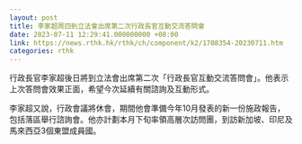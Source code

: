 ```yaml
---
layout: post
title: 李家超周四到立法會出席第二次行政長官互動交流答問會
date: 2023-07-11 12:29:41.000000000 +08:00
link: https://news.rthk.hk/rthk/ch/component/k2/1708354-20230711.htm
categories: rthk
---
```


行政長官李家超後日將到立法會出席第二次「行政長官互動交流答問會」。他表示上次答問會效果正面，希望今次延續有關諮詢及互動形式。

李家超又說，行政會議將休會，期間他會準備今年10月發表的新一份施政報告，包括落區舉行諮詢會。他亦計劃本月下旬率領高層次訪問團，到訪新加坡、印尼及馬來西亞3個東盟成員國。

